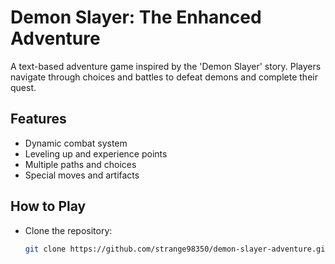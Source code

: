 # Demon Slayer: The Enhanced Adventure

A text-based adventure game inspired by the 'Demon Slayer' story. Players navigate through choices and battles to defeat demons and complete their quest.

## Features
- Dynamic combat system
- Leveling up and experience points
- Multiple paths and choices
- Special moves and artifacts

## How to Play
- Clone the repository:
  ```bash
  git clone https://github.com/strange98350/demon-slayer-adventure.git


  
